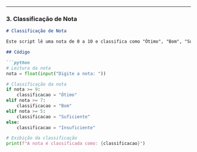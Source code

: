 
---

### 3. Classificação de Nota

```markdown
# Classificação de Nota

Este script lê uma nota de 0 a 10 e classifica como "Ótimo", "Bom", "Suficiente" ou "Insuficiente".

## Código

```python
# Leitura da nota
nota = float(input("Digite a nota: "))

# Classificação da nota
if nota >= 9:
    classificacao = "Ótimo"
elif nota >= 7:
    classificacao = "Bom"
elif nota >= 5:
    classificacao = "Suficiente"
else:
    classificacao = "Insuficiente"

# Exibição da classificação
print(f"A nota é classificada como: {classificacao}")
